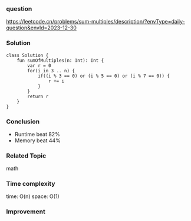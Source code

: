 ### question
https://leetcode.cn/problems/sum-multiples/description/?envType=daily-question&envId=2023-12-30

### Solution
```
class Solution {
    fun sumOfMultiples(n: Int): Int {
        var r = 0
        for(i in 3 .. n) {
            if((i % 3 == 0) or (i % 5 == 0) or (i % 7 == 0)) {
                r += i
            }
        }
        return r
    }
}
```
### Conclusion
- Runtime beat 82%
- Memory beat 44%

### Related Topic
math

### Time complexity
time: O(n)
space: O(1)

### Improvement